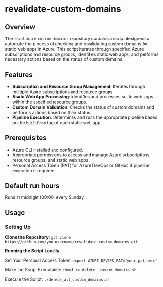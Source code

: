 # revalidate-custom-domains

## Overview

The `revalidate-custom-domains` repository contains a script designed to automate the process of checking and revalidating custom domains for static web apps in Azure. This script iterates through specified Azure subscriptions and resource groups, identifies static web apps, and performs necessary actions based on the status of custom domains.

## Features

- **Subscription and Resource Group Management**: Iterates through multiple Azure subscriptions and resource groups.
- **Static Web App Processing**: Identifies and processes static web apps within the specified resource groups.
- **Custom Domain Validation**: Checks the status of custom domains and performs actions based on their status.
- **Pipeline Execution**: Determines and runs the appropriate pipeline based on the `builtFrom` tag of each static web app.

## Prerequisites

- Azure CLI installed and configured.
- Appropriate permissions to access and manage Azure subscriptions, resource groups, and static web apps.
- Personal Access Token (PAT) for Azure DevOps or GitHub if pipeline execution is required.

## Default run hours

Runs at midnight (00:00) every Sunday

## Usage

### Setting Up

**Clone the Repository**:
   `git clone https://github.com/yourusername/revalidate-custom-domains.git`

**Running the Script Locally**:

Set Your Personal Access Token: `export AZURE_DEVOPS_PAT="your_pat_here"`

Make the Script Executable: `chmod +x delete__custom_domains.sh`

Execute the Script: `./delete_all_custom_domains.sh`
   
